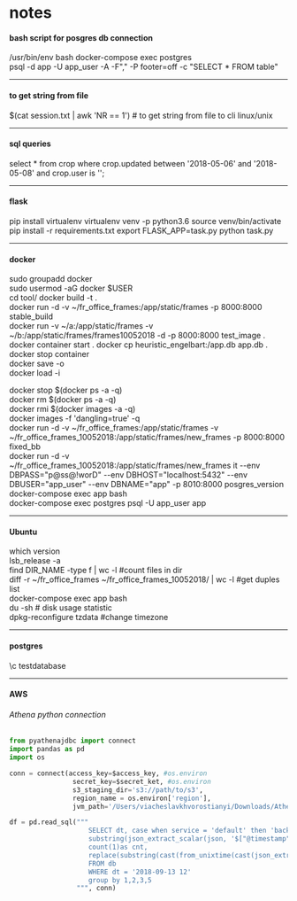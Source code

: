 # notes

#### bash script for posgres db connection
/usr/bin/env bash
docker-compose exec postgres  \
psql -d app -U app_user -A -F"," -P footer=off -c "SELECT * FROM table"
________________________________________
#### to get string from file
$(cat session.txt | awk 'NR == 1') # to get string from file to cli linux/unix

_________
#### sql queries
select * from crop where crop.updated between '2018-05-06' and '2018-05-08' and crop.user is '';
_____
#### flask
pip install virtualenv
virtualenv venv -p python3.6
source venv/bin/activate 
pip install -r requirements.txt
export FLASK_APP=task.py
python task.py
________
#### docker
sudo groupadd docker  
sudo usermod -aG docker $USER  
cd tool/ docker build -t <short docker image name> .  
docker run -d -v ~/fr_office_frames:/app/static/frames -p 8000:8000 stable_build  
docker run -v ~/a:/app/static/frames -v ~/b:/app/static/frames/frames10052018 -d -p 8000:8000  test_image . 
docker container start <existing container name> . 
docker cp heuristic_engelbart:/app.db app.db . 
docker stop container  
docker save -o <path for generated tar file> <image name>  
docker load -i <path to image tar file>  

docker stop $(docker ps -a -q) \
docker rm $(docker ps -a -q)  
docker rmi $(docker images -a -q)  
docker images -f 'dangling=true' -q  
docker run -d -v ~/fr_office_frames:/app/static/frames -v ~/fr_office_frames_10052018:/app/static/frames/new_frames -p 8000:8000 fixed_bb  
docker run -d -v ~/fr_office_frames_10052018:/app/static/frames/new_frames it --env DBPASS="p@ss@!worD" --env   DBHOST="localhost:5432" --env DBUSER="app_user" --env DBNAME="app" -p 8010:8000 posgres_version  
docker-compose  exec app bash   
docker-compose exec postgres  psql -U app_user app   
___
#### Ubuntu
which version  
lsb_release -a  
find DIR_NAME -type f | wc -l #count files in dir  
diff -r ~/fr_office_frames ~/fr_office_frames_10052018/ | wc -l #get duples list  
docker-compose  exec app bash  
du -sh # disk usage statistic  
dpkg-reconfigure tzdata  #change timezone  
___
#### postgres
 \c testdatabase
___
#### AWS
###### Athena python connection
```python
from pyathenajdbc import connect
import pandas as pd
import os

conn = connect(access_key=$access_key, #os.environ  
                secret_key=$secret_ket, #os.environ  
                s3_staging_dir='s3://path/to/s3',  
                region_name = os.environ['region'],  
                jvm_path='/Users/viacheslavkhvorostianyi/Downloads/AthenaJDBC42_2.0.5.jar') . 

df = pd.read_sql("""
                    SELECT dt, case when service = 'default' then 'backend_default' else service end,  
                    substring(json_extract_scalar(json, '$["@timestamp"]'), 1,16) as ts,  
                    count(1)as cnt,    
                    replace(substring(cast(from_unixtime(cast(json_extract_scalar(json, '$["some_key"]') as bigint)) as varchar),1,16),'    ','T') as consumed_at . 
                    FROM db  
                    WHERE dt = '2018-09-13 12'  
                    group by 1,2,3,5
                 """, conn)  
```
